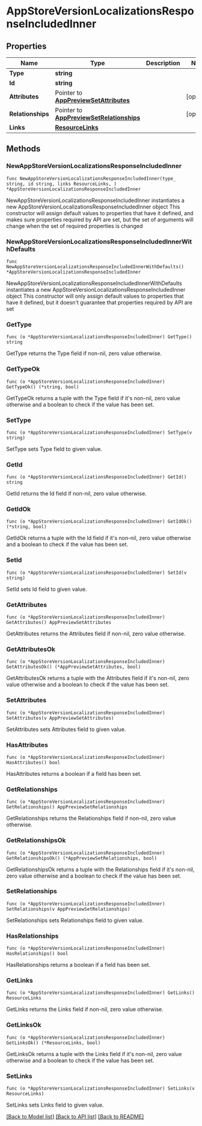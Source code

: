 # AppStoreVersionLocalizationsResponseIncludedInner

## Properties

Name | Type | Description | Notes
------------ | ------------- | ------------- | -------------
**Type** | **string** |  | 
**Id** | **string** |  | 
**Attributes** | Pointer to [**AppPreviewSetAttributes**](AppPreviewSetAttributes.md) |  | [optional] 
**Relationships** | Pointer to [**AppPreviewSetRelationships**](AppPreviewSetRelationships.md) |  | [optional] 
**Links** | [**ResourceLinks**](ResourceLinks.md) |  | 

## Methods

### NewAppStoreVersionLocalizationsResponseIncludedInner

`func NewAppStoreVersionLocalizationsResponseIncludedInner(type_ string, id string, links ResourceLinks, ) *AppStoreVersionLocalizationsResponseIncludedInner`

NewAppStoreVersionLocalizationsResponseIncludedInner instantiates a new AppStoreVersionLocalizationsResponseIncludedInner object
This constructor will assign default values to properties that have it defined,
and makes sure properties required by API are set, but the set of arguments
will change when the set of required properties is changed

### NewAppStoreVersionLocalizationsResponseIncludedInnerWithDefaults

`func NewAppStoreVersionLocalizationsResponseIncludedInnerWithDefaults() *AppStoreVersionLocalizationsResponseIncludedInner`

NewAppStoreVersionLocalizationsResponseIncludedInnerWithDefaults instantiates a new AppStoreVersionLocalizationsResponseIncludedInner object
This constructor will only assign default values to properties that have it defined,
but it doesn't guarantee that properties required by API are set

### GetType

`func (o *AppStoreVersionLocalizationsResponseIncludedInner) GetType() string`

GetType returns the Type field if non-nil, zero value otherwise.

### GetTypeOk

`func (o *AppStoreVersionLocalizationsResponseIncludedInner) GetTypeOk() (*string, bool)`

GetTypeOk returns a tuple with the Type field if it's non-nil, zero value otherwise
and a boolean to check if the value has been set.

### SetType

`func (o *AppStoreVersionLocalizationsResponseIncludedInner) SetType(v string)`

SetType sets Type field to given value.


### GetId

`func (o *AppStoreVersionLocalizationsResponseIncludedInner) GetId() string`

GetId returns the Id field if non-nil, zero value otherwise.

### GetIdOk

`func (o *AppStoreVersionLocalizationsResponseIncludedInner) GetIdOk() (*string, bool)`

GetIdOk returns a tuple with the Id field if it's non-nil, zero value otherwise
and a boolean to check if the value has been set.

### SetId

`func (o *AppStoreVersionLocalizationsResponseIncludedInner) SetId(v string)`

SetId sets Id field to given value.


### GetAttributes

`func (o *AppStoreVersionLocalizationsResponseIncludedInner) GetAttributes() AppPreviewSetAttributes`

GetAttributes returns the Attributes field if non-nil, zero value otherwise.

### GetAttributesOk

`func (o *AppStoreVersionLocalizationsResponseIncludedInner) GetAttributesOk() (*AppPreviewSetAttributes, bool)`

GetAttributesOk returns a tuple with the Attributes field if it's non-nil, zero value otherwise
and a boolean to check if the value has been set.

### SetAttributes

`func (o *AppStoreVersionLocalizationsResponseIncludedInner) SetAttributes(v AppPreviewSetAttributes)`

SetAttributes sets Attributes field to given value.

### HasAttributes

`func (o *AppStoreVersionLocalizationsResponseIncludedInner) HasAttributes() bool`

HasAttributes returns a boolean if a field has been set.

### GetRelationships

`func (o *AppStoreVersionLocalizationsResponseIncludedInner) GetRelationships() AppPreviewSetRelationships`

GetRelationships returns the Relationships field if non-nil, zero value otherwise.

### GetRelationshipsOk

`func (o *AppStoreVersionLocalizationsResponseIncludedInner) GetRelationshipsOk() (*AppPreviewSetRelationships, bool)`

GetRelationshipsOk returns a tuple with the Relationships field if it's non-nil, zero value otherwise
and a boolean to check if the value has been set.

### SetRelationships

`func (o *AppStoreVersionLocalizationsResponseIncludedInner) SetRelationships(v AppPreviewSetRelationships)`

SetRelationships sets Relationships field to given value.

### HasRelationships

`func (o *AppStoreVersionLocalizationsResponseIncludedInner) HasRelationships() bool`

HasRelationships returns a boolean if a field has been set.

### GetLinks

`func (o *AppStoreVersionLocalizationsResponseIncludedInner) GetLinks() ResourceLinks`

GetLinks returns the Links field if non-nil, zero value otherwise.

### GetLinksOk

`func (o *AppStoreVersionLocalizationsResponseIncludedInner) GetLinksOk() (*ResourceLinks, bool)`

GetLinksOk returns a tuple with the Links field if it's non-nil, zero value otherwise
and a boolean to check if the value has been set.

### SetLinks

`func (o *AppStoreVersionLocalizationsResponseIncludedInner) SetLinks(v ResourceLinks)`

SetLinks sets Links field to given value.



[[Back to Model list]](../README.md#documentation-for-models) [[Back to API list]](../README.md#documentation-for-api-endpoints) [[Back to README]](../README.md)


